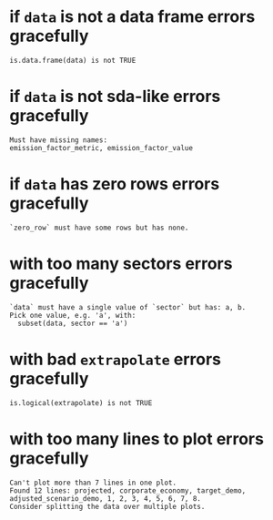 # if `data` is not a data frame errors gracefully

    is.data.frame(data) is not TRUE

# if `data` is not sda-like errors gracefully

    Must have missing names:
    emission_factor_metric, emission_factor_value

# if `data` has zero rows errors gracefully

    `zero_row` must have some rows but has none.

# with too many sectors errors gracefully

    `data` must have a single value of `sector` but has: a, b.
    Pick one value, e.g. 'a', with:
      subset(data, sector == 'a')

# with bad `extrapolate` errors gracefully

    is.logical(extrapolate) is not TRUE

# with too many lines to plot errors gracefully

    Can't plot more than 7 lines in one plot.
    Found 12 lines: projected, corporate_economy, target_demo, adjusted_scenario_demo, 1, 2, 3, 4, 5, 6, 7, 8.
    Consider splitting the data over multiple plots.

